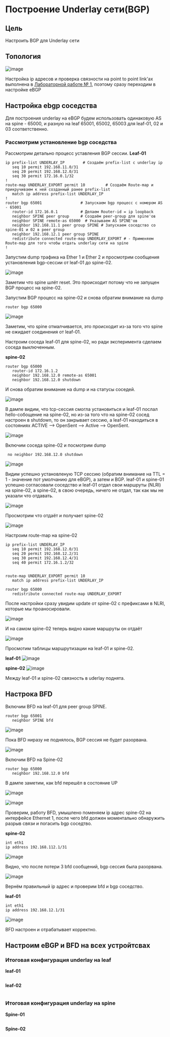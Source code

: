 # Построение Underlay сети(BGP)

## Цель
Настроить BGP для Underlay сети




## Топология 

![image](https://github.com/user-attachments/assets/79c9d7b4-6d4c-405b-bc3e-03d3bd8d3e56)


Настройка ip адресов и проверка связности на point to point link'ах выполнена в [Лабораторной работе № 1](https://github.com/IamMemasik/OTUS-Network-design/tree/main/lab-01), поэтому сразу переходим в настройке eBGP

## Настройка ebgp соседства

Для построения underlay на eBGP будем использовать одинаковую AS на spine - 65000, и разную на leaf 65001, 65002, 65003 для leaf-01, 02 и 03 соответственно.


### Рассмотрим установление bgp соседства

Рассмотрим детально процесс уставления BGP сессии.
**Leaf-01**
```
ip prefix-list UNDERLAY_IP        # Создаём prefix-list с underlay ip
   seq 10 permit 192.168.11.0/31
   seq 20 permit 192.168.12.0/31
   seq 30 permit 172.16.0.1/32
!
route-map UNDERLAY_EXPORT permit 10         # Создаём Route-map и прикручиваем к ней созданный ранее prefix-list
   match ip address prefix-list UNDERLAY_IP 
!
router bgp 65001                 # Запускаем bgp процесс с номером AS - 65001
   router-id 172.16.0.1          # Делаем Router-id = ip loopback
   neighbor SPINE peer group     # Создаём peer-group для spine'ов
   neighbor SPINE remote-as 65000  # Указываем AS SPINE'ов
   neighbor 192.168.11.1 peer group SPINE # Запускаем соседство со spine-01 и 02 в peer group
   neighbor 192.168.12.1 peer group SPINE 
   redistribute connected route-map UNDERLAY_EXPORT # - Применяем Route-map для того чтобы отдать underlay сети на spine
!
```

Запустим dump трафика на Ether 1 и Ether 2 и просмотрим сообщения установления bgp-сессии от leaf-01 до spine-02.

![image](https://github.com/user-attachments/assets/8e58740c-ae78-4503-89a9-52f4ec281a11)



Заметим что spine шлёт reset. 
Это происходит потому что не запущен BGP процесс на spine-02.

Запустим BGP процесс на spine-02 и снова обратим внимание на dump


```
router bgp 65000
```

![image](https://github.com/user-attachments/assets/5fb6fae7-7132-44d5-92ce-e85bd4dd5db5)



Заметим, что spine отмалчивается, это происходит из-за того что spine не ожидает соединения от leaf-01.

Настроим соседа leaf-01 для spine-02, но ради эксперимента сделаем соседа выключенным.

**spine-02**
```
router bgp 65000
   router-id 172.16.1.2
   neighbor 192.168.12.0 remote-as 65001
   neighbor 192.168.12.0 shutdown

```
И снова обратим внимание на dump и на статусы соседей.

![image](https://github.com/user-attachments/assets/b729ae3c-dd53-4c89-95c3-495aa25bca5d)



В дампе видим, что tcp-сессия смогла установиться и leaf-01 послал hello-собощение на spine-02, но из-за того что на spine-02 сосед настроен в shutdown, то он закрывает сессию, а leaf-01 находиться в состояниях ACTIVE --> OpenSent --> Active --> OpenSent.


![image](https://github.com/user-attachments/assets/ea8a13a3-76c0-4d44-af8e-fa6dfd9a01a0)



Включим соседа spine-02 и посмотрим dump

```
 no neighbor 192.168.12.0 shutdown
```
![image](https://github.com/user-attachments/assets/a8c9317b-6f92-4f52-9132-1a49df963dff)


Видим успешно установленую TCP сессию (обратим внимание на TTL = 1 - значение пот умолчанию для eBGP), а затем и BGP.
leaf-01 и spine-01 успешно согласовали соседство и leaf-01 отдал свои маршруты (NLRI) на spine-02, а spine-02, в свою очередь, ничего не отдал, так как мы не указали что отдавать.

![image](https://github.com/user-attachments/assets/7b7142f4-464a-4ef0-8402-24446d1dcc95)


Просмотрим что отдаёт и получает spine-02

![image](https://github.com/user-attachments/assets/f4a294e4-e7d1-4de9-ad44-a1ed4d9df52a)



Настроим route-map на spine-02
```
ip prefix-list UNDERLAY_IP
   seq 10 permit 192.168.12.0/31
   seq 20 permit 192.168.12.2/31
   seq 30 permit 192.168.12.4/31
   seq 40 permit 172.16.1.2/32


route-map UNDERLAY_EXPORT permit 10
   match ip address prefix-list UNDERLAY_IP

router bgp 65000
   redistribute connected route-map UNDERLAY_EXPORT
```

После настройки сразу увидим update от spine-02 с префиксами в NLRI, которые мы проаносировали.

![image](https://github.com/user-attachments/assets/e4583a05-df66-4e4d-9d1d-c9d030ca2399)


И на самом spine-02 теперь видно какие маршруты он отдаёт

![image](https://github.com/user-attachments/assets/6ba6be80-c266-4afd-91bb-98e967aeb27a)


Просмотим таблицы маршрутизации на leaf-01 и spine-02.

**leaf-01**
![image](https://github.com/user-attachments/assets/226eed0e-2413-4ea2-ad31-47f62bfec201)


**spine-02**
![image](https://github.com/user-attachments/assets/e282abc7-11df-41b9-ae1a-46b3c1b1c8cb)


Между leaf-01 и spine-02 связность в uderlay поднята.


## Настрока BFD

Включим BFD на leaf-01 для peer group SPINE.

```
router bgp 65001
   neighbor SPINE bfd 
```

![image](https://github.com/user-attachments/assets/b2bb948b-dfbc-4748-8d63-973467197f44)


Пока BFD ниразу не поднялось, BGP сессия не будет разорвана.

![image](https://github.com/user-attachments/assets/9e878f9a-3f2c-4f4a-b2b7-e524d801d98c)



Включим BFD на Spine-02
```
router bgp 65000
   neighbor 192.168.12.0 bfd 
```

В дампе заметим, как bfd перешёл в состояние UP

![image](https://github.com/user-attachments/assets/e3474c8a-d3bf-4e8f-8b96-a3e67a3124cd)



![image](https://github.com/user-attachments/assets/42eb78ec-0f5a-4403-b3f8-24830655afa4)


Проверим, работу BFD, умышлено поменяем ip адрес spine-02 на интерфейсе Ethernet 1, после чего bfd должен моментально обнаружить разрыв связи и погасить bgp соседтво.

**spine-02**
```
int eth1
ip address 192.168.112.1/31 
```

![image](https://github.com/user-attachments/assets/6ce11636-68ef-4b19-89e3-5cd039b7506a)


Видно, что после потери 3 bfd сообщений, bgp сессия была разорвана.

![image](https://github.com/user-attachments/assets/23fc9a13-98bb-4e6d-9b5a-0fe21144b2b5)


Вернём правильный ip адрес и проверим bfd и bgp соседство.

**leaf-01**
```
int eth1
ip address 192.168.12.1/31 
```


![image](https://github.com/user-attachments/assets/f7a6f517-236a-4eef-b7ee-143ba86a1e6c)



BFD настроен и отрабатывает корректно.


## Настроим eBGP и BFD на всех устройтсвах

### Итоговая конфигурация underlay на leaf

**leaf-01**
```

```
**leaf-02**
```

```

### Итоговая конфигурация underlay на spine

**Spine-01** 
```

```
**Spine-02**
```

```


